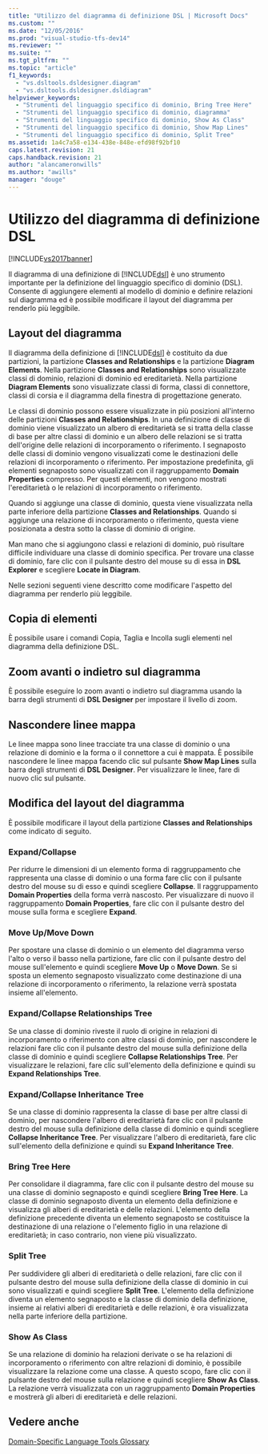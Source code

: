 ```yaml
---
title: "Utilizzo del diagramma di definizione DSL | Microsoft Docs"
ms.custom: ""
ms.date: "12/05/2016"
ms.prod: "visual-studio-tfs-dev14"
ms.reviewer: ""
ms.suite: ""
ms.tgt_pltfrm: ""
ms.topic: "article"
f1_keywords: 
  - "vs.dsltools.dsldesigner.diagram"
  - "vs.dsltools.dsldesigner.dsldiagram"
helpviewer_keywords: 
  - "Strumenti del linguaggio specifico di dominio, Bring Tree Here"
  - "Strumenti del linguaggio specifico di dominio, diagramma"
  - "Strumenti del linguaggio specifico di dominio, Show As Class"
  - "Strumenti del linguaggio specifico di dominio, Show Map Lines"
  - "Strumenti del linguaggio specifico di dominio, Split Tree"
ms.assetid: 1a4c7a58-e134-438e-848e-efd98f92bf10
caps.latest.revision: 21
caps.handback.revision: 21
author: "alancameronwills"
ms.author: "awills"
manager: "douge"
---
```

# Utilizzo del diagramma di definizione DSL
[!INCLUDE[vs2017banner](../code-quality/includes/vs2017banner.md)]

Il diagramma di una definizione di [!INCLUDE[dsl](../modeling/includes/dsl_md.md)] è uno strumento importante per la definizione del linguaggio specifico di dominio \(DSL\).  Consente di aggiungere elementi al modello di dominio e definire relazioni sul diagramma ed è possibile modificare il layout del diagramma per renderlo più leggibile.  
  
## Layout del diagramma  
 Il diagramma della definizione di [!INCLUDE[dsl](../modeling/includes/dsl_md.md)] è costituito da due partizioni, la partizione **Classes and Relationships** e la partizione **Diagram Elements**.  Nella partizione **Classes and Relationships** sono visualizzate classi di dominio, relazioni di dominio ed ereditarietà. Nella partizione **Diagram Elements** sono visualizzate classi di forma, classi di connettore, classi di corsia e il diagramma della finestra di progettazione generato.  
  
 Le classi di dominio possono essere visualizzate in più posizioni all'interno delle partizioni **Classes and Relationships**.  In una definizione di classe di dominio viene visualizzato un albero di ereditarietà se si tratta della classe di base per altre classi di dominio e un albero delle relazioni se si tratta dell'origine delle relazioni di incorporamento o riferimento.  I segnaposto delle classi di dominio vengono visualizzati come le destinazioni delle relazioni di incorporamento o riferimento.  Per impostazione predefinita, gli elementi segnaposto sono visualizzati con il raggruppamento **Domain Properties** compresso.  Per questi elementi, non vengono mostrati l'ereditarietà o le relazioni di incorporamento o riferimento.  
  
 Quando si aggiunge una classe di dominio, questa viene visualizzata nella parte inferiore della partizione **Classes and Relationships**.  Quando si aggiunge una relazione di incorporamento o riferimento, questa viene posizionata a destra sotto la classe di dominio di origine.  
  
 Man mano che si aggiungono classi e relazioni di dominio, può risultare difficile individuare una classe di dominio specifica.  Per trovare una classe di dominio, fare clic con il pulsante destro del mouse su di essa in **DSL Explorer** e scegliere **Locate in Diagram**.  
  
 Nelle sezioni seguenti viene descritto come modificare l'aspetto del diagramma per renderlo più leggibile.  
  
## Copia di elementi  
 È possibile usare i comandi Copia, Taglia e Incolla sugli elementi nel diagramma della definizione DSL.  
  
## Zoom avanti o indietro sul diagramma  
 È possibile eseguire lo zoom avanti o indietro sul diagramma usando la barra degli strumenti di **DSL Designer** per impostare il livello di zoom.  
  
## Nascondere linee mappa  
 Le linee mappa sono linee tracciate tra una classe di dominio o una relazione di dominio e la forma o il connettore a cui è mappata.  È possibile nascondere le linee mappa facendo clic sul pulsante **Show Map Lines** sulla barra degli strumenti di **DSL Designer**.  Per visualizzare le linee, fare di nuovo clic sul pulsante.  
  
## Modifica del layout del diagramma  
 È possibile modificare il layout della partizione **Classes and Relationships** come indicato di seguito.  
  
### Expand\/Collapse  
 Per ridurre le dimensioni di un elemento forma di raggruppamento che rappresenta una classe di dominio o una forma fare clic con il pulsante destro del mouse su di esso e quindi scegliere **Collapse**.  Il raggruppamento **Domain Properties** della forma verrà nascosto.  Per visualizzare di nuovo il raggruppamento **Domain Properties**, fare clic con il pulsante destro del mouse sulla forma e scegliere **Expand**.  
  
### Move Up\/Move Down  
 Per spostare una classe di dominio o un elemento del diagramma verso l'alto o verso il basso nella partizione, fare clic con il pulsante destro del mouse sull'elemento e quindi scegliere **Move Up** o **Move Down**.  Se si sposta un elemento segnaposto visualizzato come destinazione di una relazione di incorporamento o riferimento, la relazione verrà spostata insieme all'elemento.  
  
### Expand\/Collapse Relationships Tree  
 Se una classe di dominio riveste il ruolo di origine in relazioni di incorporamento o riferimento con altre classi di dominio, per nascondere le relazioni fare clic con il pulsante destro del mouse sulla definizione della classe di dominio e quindi scegliere **Collapse Relationships Tree**.  Per visualizzare le relazioni, fare clic sull'elemento della definizione e quindi su **Expand Relationships Tree**.  
  
### Expand\/Collapse Inheritance Tree  
 Se una classe di dominio rappresenta la classe di base per altre classi di dominio, per nascondere l'albero di ereditarietà fare clic con il pulsante destro del mouse sulla definizione della classe di dominio e quindi scegliere **Collapse Inheritance Tree**.  Per visualizzare l'albero di ereditarietà, fare clic sull'elemento della definizione e quindi su **Expand Inheritance Tree**.  
  
### Bring Tree Here  
 Per consolidare il diagramma, fare clic con il pulsante destro del mouse su una classe di dominio segnaposto e quindi scegliere **Bring Tree Here**.  La classe di dominio segnaposto diventa un elemento della definizione e visualizza gli alberi di ereditarietà e delle relazioni.  L'elemento della definizione precedente diventa un elemento segnaposto se costituisce la destinazione di una relazione o l'elemento figlio in una relazione di ereditarietà; in caso contrario, non viene più visualizzato.  
  
### Split Tree  
 Per suddividere gli alberi di ereditarietà o delle relazioni, fare clic con il pulsante destro del mouse sulla definizione della classe di dominio in cui sono visualizzati e quindi scegliere **Split Tree**.  L'elemento della definizione diventa un elemento segnaposto e la classe di dominio della definizione, insieme ai relativi alberi di ereditarietà e delle relazioni, è ora visualizzata nella parte inferiore della partizione.  
  
### Show As Class  
 Se una relazione di dominio ha relazioni derivate o se ha relazioni di incorporamento o riferimento con altre relazioni di dominio, è possibile visualizzare la relazione come una classe. A questo scopo, fare clic con il pulsante destro del mouse sulla relazione e quindi scegliere **Show As Class**.  La relazione verrà visualizzata con un raggruppamento **Domain Properties** e mostrerà gli alberi di ereditarietà e delle relazioni.  
  
## Vedere anche  
 [Domain\-Specific Language Tools Glossary](http://msdn.microsoft.com/it-it/ca5e84cb-a315-465c-be24-76aa3df276aa)